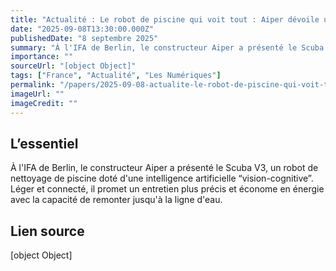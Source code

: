 ```yaml
---
title: "Actualité : Le robot de piscine qui voit tout : Aiper dévoile un modèle doté d'une IA pour traquer les débris"
date: "2025-09-08T13:30:00.000Z"
publishedDate: "8 septembre 2025"
summary: "À l'IFA de Berlin, le constructeur Aiper a présenté le Scuba V3, un robot de nettoyage de piscine doté d'une intelligence artificielle “vision-cognitive”. Léger et connecté, il promet un entretien plus précis et économe en énergie avec la capacité de remonter jusqu'à la ligne d'eau."
importance: ""
sourceUrl: "[object Object]"
tags: ["France", "Actualité", "Les Numériques"]
permalink: "/papers/2025-09-08-actualite-le-robot-de-piscine-qui-voit-tout-aiper-devoile-un-modele-dote-dune-ia-pour-traquer-les-debris"
imageUrl: ""
imageCredit: ""
---
```


## L’essentiel

À l'IFA de Berlin, le constructeur Aiper a présenté le Scuba V3, un robot de nettoyage de piscine doté d'une intelligence artificielle “vision-cognitive”. Léger et connecté, il promet un entretien plus précis et économe en énergie avec la capacité de remonter jusqu'à la ligne d'eau.

## Lien source

[object Object]
